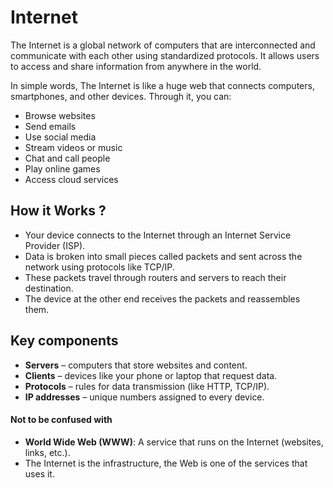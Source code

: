 # Internet

The Internet is a global network of computers that are interconnected and communicate with each other using standardized protocols. It allows users to access and share information from anywhere in the world.

In simple words, The Internet is like a huge web that connects computers, smartphones, and other devices. Through it, you can:

- Browse websites
- Send emails
- Use social media
- Stream videos or music
- Chat and call people
- Play online games
- Access cloud services

## How it Works ?

- Your device connects to the Internet through an Internet Service Provider (ISP).
- Data is broken into small pieces called packets and sent across the network using protocols like TCP/IP.
- These packets travel through routers and servers to reach their destination.
- The device at the other end receives the packets and reassembles them.

## Key components

- **Servers** – computers that store websites and content.
- **Clients** – devices like your phone or laptop that request data.
- **Protocols** – rules for data transmission (like HTTP, TCP/IP).
- **IP addresses** – unique numbers assigned to every device.

#### Not to be confused with

- **World Wide Web (WWW)**: A service that runs on the Internet (websites, links, etc.).
- The Internet is the infrastructure, the Web is one of the services that uses it.
